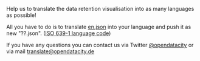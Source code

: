 Help us to translate the data retention visualisation into as many languages as possible!

All you have to do is to translate [en.json](https://github.com/opendatacity/vds-suisse/blob/master/generator/languages/en.json) into your language and push it as new "??.json". ([ISO 639-1 language code](http://en.wikipedia.org/wiki/List_of_ISO_639-1_codes))

If you have any questions you can contact us via Twitter [@opendatacity](https://twitter.com/opendatacity) or via mail [translate@opendatacity.de](mailto:translate@opendatacity.de)
